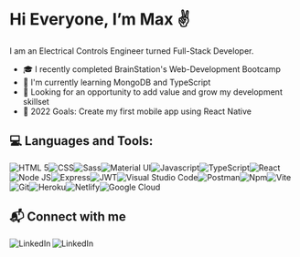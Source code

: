 
# Hi Everyone, I’m Max ✌️

I am an Electrical Controls Engineer turned Full-Stack Developer.  
- 🎓 I recently completed BrainStation's Web-Development Bootcamp 
- 🌱 I'm currently learning MongoDB and TypeScript
- 🔭 Looking for an opportunity to add value and grow my development skillset
- 🥅 2022 Goals: Create my first mobile app using React Native

## 💻 Languages and Tools:
<img src="https://img.shields.io/badge/HTML5-E34F26?style=for-the-badge&logo=html5&logoColor=white" alt="HTML 5" /><img src="https://img.shields.io/badge/CSS3-1572B6?style=for-the-badge&logo=css3&logoColor=white" alt="CSS" /><img src="https://img.shields.io/badge/Sass-CC6699?style=for-the-badge&logo=sass&logoColor=white" alt="Sass" /><img src="https://img.shields.io/badge/Material%20UI-007FFF?style=for-the-badge&logo=mui&logoColor=white" alt="Material UI" /><img src="https://img.shields.io/badge/JavaScript-323330?style=for-the-badge&logo=javascript&logoColor=F7DF1E" alt="Javascript" /><img src="https://img.shields.io/badge/TypeScript-007ACC?style=for-the-badge&logo=typescript&logoColor=white" alt="TypeScript" /><img src="https://img.shields.io/badge/React-20232A?style=for-the-badge&logo=react&logoColor=61DAFB" alt="React" /><img src="https://img.shields.io/badge/Node.js-339933?style=for-the-badge&logo=nodedotjs&logoColor=white" alt="Node JS" /><img src="https://img.shields.io/badge/Express.js-000000?style=for-the-badge&logo=express&logoColor=white" alt="Express" /><img src="https://img.shields.io/badge/JWT-000000?style=for-the-badge&logo=JSON%20web%20tokens&logoColor=white" alt="JWT" /><img src="https://img.shields.io/badge/Visual_Studio_Code-0078D4?style=for-the-badge&logo=visual%20studio%20code&logoColor=white" alt="Visual Studio Code" /><img src="https://img.shields.io/badge/Postman-FF6C37?style=for-the-badge&logo=Postman&logoColor=white" alt="Postman" /><img src="https://img.shields.io/badge/npm-CB3837?style=for-the-badge&logo=npm&logoColor=white" alt="Npm" /><img src="https://img.shields.io/badge/Vite-B73BFE?style=for-the-badge&logo=vite&logoColor=FFD62E" alt="Vite" /><img src="https://img.shields.io/badge/GIT-E44C30?style=for-the-badge&logo=git&logoColor=white" alt="Git" /><img src="https://img.shields.io/badge/Heroku-430098?style=for-the-badge&logo=heroku&logoColor=white" alt="Heroku" /><img src="https://img.shields.io/badge/Netlify-00C7B7?style=for-the-badge&logo=netlify&logoColor=white" alt="Netlify" /><img src="https://img.shields.io/badge/Google_Cloud-4285F4?style=for-the-badge&logo=google-cloud&logoColor=white" alt="Google Cloud" />
<!-- <img src="" alt="" /> -->


<!-- ## 👷‍♂️ Projects:
- 🛠️ Coming Soon!  -->
<!-- ## 📊 Stats:
![Max's GitHub stats](https://github-readme-stats.vercel.app/api?username=MaxWanless&count_private=true) -->


## 📬 Connect with me ##
[<img align="left" alt="LinkedIn" src="https://img.shields.io/badge/LinkedIn-0077B5?style=for-the-badge&logo=linkedin&logoColor=white" />][linkedin]
[<img align="left" alt="LinkedIn" src="https://img.shields.io/badge/Gmail-D14836?style=for-the-badge&logo=gmail&logoColor=white" />][email]
<br />


[linkedin]: https://www.linkedin.com/in/maxwanless/
[email]: mailto:maxwanles@gmail.com
